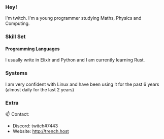 ### Hey!
I'm twitch. I'm a young programmer studying Maths, Physics and Computing. 

### Skill Set

#### Programming Languages 
I usually write in Elixir and Python and I am currently learning Rust. 


### Systems 
I am very confident with Linux and have been using it for the past 6 years (almost daily for the last 2 years)



### Extra 
📫 Contact:
 - Discord: twitch#7443
 - Website: http://trench.host


<!--

Here are some ideas to get you started:

- 🔭 I’m currently working on ...
- 🌱 I’m currently learning ...
- 💬 Ask me about ...
- 😄 Pronouns: ...
- ⚡ Fun fact: ...
-->


